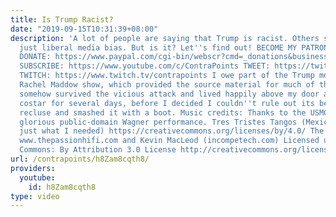 ```yaml
---
title: Is Trump Racist?
date: "2019-09-15T10:31:39+08:00"
description: 'A lot of people are saying that Trump is racist. Others say that''s
  just liberal media bias. But is it? Let''s find out! BECOME MY PATRON: https://www.patreon.com/contrapoints
  DONATE: https://www.paypal.com/cgi-bin/webscr?cmd=_donations&business=QAXL4AUZAQY7C&lc=US&item_name=ContraPoints&currency_code=USD&bn=PP%2dDonationsBF%3abtn_donateCC_LG%2egif%3aNonHosted
  SUBSCRIBE: https://www.youtube.com/c/ContraPoints TWEET: https://twitter.com/ContraPoints
  TWITCH: https://www.twitch.tv/contrapoints I owe part of the Trump montage to the
  Rachel Maddow show, which provided the source material for much of that. The spider
  somehow survived the vicious attack and lived happily above my door as my YouTube
  costar for several days, before I decided I couldn''t rule out its being a brown
  recluse and smashed it with a boot. Music credits: Thanks to the USMC band for that
  glorious public-domain Wagner performance. Tres Tristes Tangos (Mexican klezmer,
  just what I needed) https://creativecommons.org/licenses/by/4.0/ The Passion HiFi
  www.thepassionhifi.com and Kevin MacLeod (incompetech.com) Licensed under Creative
  Commons: By Attribution 3.0 License http://creativecommons.org/licenses/by/3.0/'
url: /contrapoints/h8Zam8cqth8/
providers:
  youtube:
    id: h8Zam8cqth8
type: video
---
```

